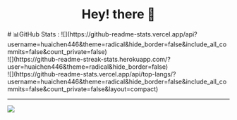 <h1 align="center">Hey! there 👋</h1>
# 📊GitHub Stats :
![](https://github-readme-stats.vercel.app/api?username=huaichen446&theme=radical&hide_border=false&include_all_commits=false&count_private=false)<br/>
![](https://github-readme-streak-stats.herokuapp.com/?user=huaichen446&theme=radical&hide_border=false)<br/>
![](https://github-readme-stats.vercel.app/api/top-langs/?username=huaichen446&theme=radical&hide_border=false&include_all_commits=false&count_private=false&layout=compact)

---
[![](https://visitcount.itsvg.in/api?id=huaichen446&icon=0&color=0)](https://visitcount.itsvg.in)

<!---
huaichen446/huaichen446 is a ✨ special ✨ repository because its `README.md` (this file) appears on your GitHub profile.
You can click the Preview link to take a look at your changes.
--->
